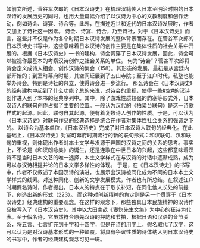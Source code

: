 如前文所述，菅谷军次郎的《日本汉诗史》在梳理汉籍传入日本至明治时期的日本汉诗的发展历史的同时，也用大量篇幅介绍了以汉诗为中心的文教制度和创作活动，例如诗会、诗宴、诗合等。此外，在描述近世和近代的日本汉诗发展时，作者又加上了诗社这一因素。
诗会、诗宴、诗合，乃至诗社，对于《日本汉诗史》而言，这些并不仅是作为各个时期日本汉诗发展的整体背景而存在。在菅谷军次郎的日本汉诗史书写中，这些意味着日本汉诗的创作主要是在集体性质的社会关系中开展的。根据《日本汉诗史》一书的建构，诗会贯穿了日本汉诗发展，因此，诗会可以被视作最基本的考察汉诗创作之社会关系的单位。
何为“诗会”？菅谷军次郎将诗会定义成诗人相会、创作汉诗的集会（158）。其形态的发展，最初是从宫廷内部开始的；到室町幕府时期，其空间延展到了五山寺院；至于江户时代，私塾也能举办诗会。特别是诗社的兴立，使得诗会进一步流行。
那么诗会在《日本汉诗史》的经典建构中起到了什么功能？总的来说，对诗会的重视，使得一些#空#的汉诗创作进入到了本书的经典序列中。其中，除了游戏性质较强的韵塞等形式外，日本汉诗人的联句创作占据了主要的位置。一般认为汉代的《柏梁台联句》是这一诗歌样式的起源。因此，联句自其起源，便有着复数诗人创作的性质。于是，可以认为《日本汉诗史》对联句作品的经典选择是统合在作者对集体性社会关系的强调之下的。
以诗会为基本单位，《日本汉诗史》完成了对日本汉诗人联句的经典化。在此基础上，《日本汉诗史》对室町幕府时期流行的新的联句形式：和汉联句、汉和联句的重视，则体现出作者对本土文学与发源于异国的汉诗之间的关系的思考。事实上，不论是《和汉朗咏集》的诞生，还是连歌在中世日本的兴起，这些都意味着汉诗不是当时日本文艺的唯一选择，本土文学样式在与汉诗的对话中逐渐成熟，成为可以与汉诗相提并论的日本文学多样性的体现。
于是，在《日本汉诗史》的书写中，作者不仅叙述了本国汉诗的演进，也展示出汉诗被同化成为不同的日本本土文学样式的线索。对这种同化、创新的文学发展模式，作者也有所总结。在叙述江户时期假名诗时，作者提出，日本人的特点在于取长补短，在同化他人长处的前提下，创造出新的形式（223）。
而这种对创新精神的肯定则是另一个贯穿于《日本汉诗史》经典建构的重要观念。在这样的观念下，那些独具日本民族精神的汉诗作品被写入了《日本汉诗史》。其中以大田南畝《寝惚先生文集》为中心的狂诗为代表。至于假名诗，它虽然符合原先汉诗的押韵和节拍，根据日语和汉语的音节关系，将五言、七言扩充到十字和十四字，但是在诗的用字上，假名取代了汉字，这可以认为是对汉诗基本形式的一种颠覆。将具有争议性质的诗体纳入到日本汉诗史的书写中，作者的经典建构观念可见一斑。
